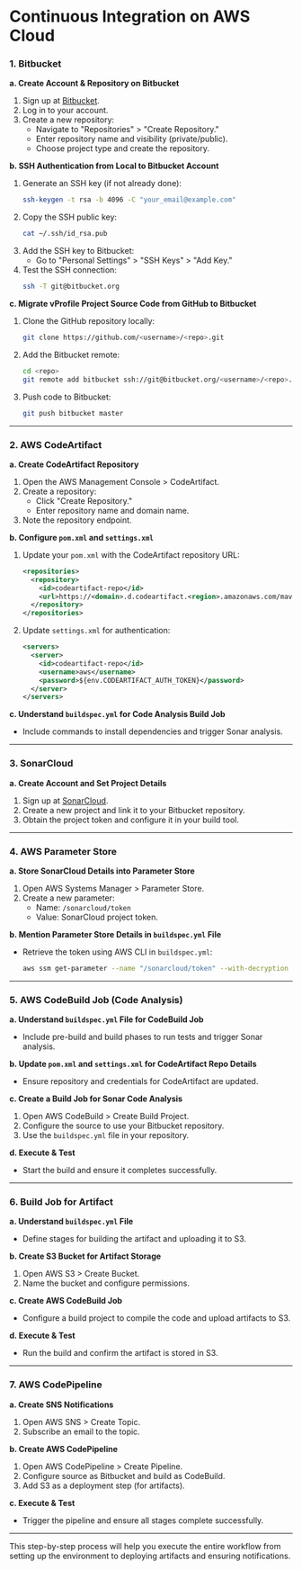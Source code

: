 <h1>Continuous Integration on AWS Cloud</h1>

### 1. **Bitbucket**  
**a. Create Account & Repository on Bitbucket**  
   1. Sign up at [Bitbucket](https://bitbucket.org/).  
   2. Log in to your account.  
   3. Create a new repository:
      - Navigate to "Repositories" > "Create Repository."  
      - Enter repository name and visibility (private/public).  
      - Choose project type and create the repository.  

**b. SSH Authentication from Local to Bitbucket Account**  
   1. Generate an SSH key (if not already done):
      ```bash
      ssh-keygen -t rsa -b 4096 -C "your_email@example.com"
      ```
   2. Copy the SSH public key:
      ```bash
      cat ~/.ssh/id_rsa.pub
      ```
   3. Add the SSH key to Bitbucket:
      - Go to "Personal Settings" > "SSH Keys" > "Add Key."
   4. Test the SSH connection:
      ```bash
      ssh -T git@bitbucket.org
      ```

**c. Migrate vProfile Project Source Code from GitHub to Bitbucket**  
   1. Clone the GitHub repository locally:
      ```bash
      git clone https://github.com/<username>/<repo>.git
      ```
   2. Add the Bitbucket remote:
      ```bash
      cd <repo>
      git remote add bitbucket ssh://git@bitbucket.org/<username>/<repo>.git
      ```
   3. Push code to Bitbucket:
      ```bash
      git push bitbucket master
      ```

---

### 2. **AWS CodeArtifact**  
**a. Create CodeArtifact Repository**  
   1. Open the AWS Management Console > CodeArtifact.  
   2. Create a repository:
      - Click "Create Repository."
      - Enter repository name and domain name.  
   3. Note the repository endpoint.

**b. Configure `pom.xml` and `settings.xml`**  
   1. Update your `pom.xml` with the CodeArtifact repository URL:
      ```xml
      <repositories>
        <repository>
          <id>codeartifact-repo</id>
          <url>https://<domain>.d.codeartifact.<region>.amazonaws.com/maven/<repo-name>/</url>
        </repository>
      </repositories>
      ```
   2. Update `settings.xml` for authentication:
      ```xml
      <servers>
        <server>
          <id>codeartifact-repo</id>
          <username>aws</username>
          <password>${env.CODEARTIFACT_AUTH_TOKEN}</password>
        </server>
      </servers>
      ```

**c. Understand `buildspec.yml` for Code Analysis Build Job**  
   - Include commands to install dependencies and trigger Sonar analysis.  

---

### 3. **SonarCloud**  
**a. Create Account and Set Project Details**  
   1. Sign up at [SonarCloud](https://sonarcloud.io/).  
   2. Create a new project and link it to your Bitbucket repository.  
   3. Obtain the project token and configure it in your build tool.

---

### 4. **AWS Parameter Store**  
**a. Store SonarCloud Details into Parameter Store**  
   1. Open AWS Systems Manager > Parameter Store.  
   2. Create a new parameter:
      - Name: `/sonarcloud/token`  
      - Value: SonarCloud project token.  

**b. Mention Parameter Store Details in `buildspec.yml` File**  
   - Retrieve the token using AWS CLI in `buildspec.yml`:  
      ```bash
      aws ssm get-parameter --name "/sonarcloud/token" --with-decryption --query Parameter.Value --output text
      ```

---

### 5. **AWS CodeBuild Job (Code Analysis)**  
**a. Understand `buildspec.yml` File for CodeBuild Job**  
   - Include pre-build and build phases to run tests and trigger Sonar analysis.

**b. Update `pom.xml` and `settings.xml` for CodeArtifact Repo Details**  
   - Ensure repository and credentials for CodeArtifact are updated.  

**c. Create a Build Job for Sonar Code Analysis**  
   1. Open AWS CodeBuild > Create Build Project.  
   2. Configure the source to use your Bitbucket repository.  
   3. Use the `buildspec.yml` file in your repository.  

**d. Execute & Test**  
   - Start the build and ensure it completes successfully.

---

### 6. **Build Job for Artifact**  
**a. Understand `buildspec.yml` File**  
   - Define stages for building the artifact and uploading it to S3.  

**b. Create S3 Bucket for Artifact Storage**  
   1. Open AWS S3 > Create Bucket.  
   2. Name the bucket and configure permissions.  

**c. Create AWS CodeBuild Job**  
   - Configure a build project to compile the code and upload artifacts to S3.  

**d. Execute & Test**  
   - Run the build and confirm the artifact is stored in S3.

---

### 7. **AWS CodePipeline**  
**a. Create SNS Notifications**  
   1. Open AWS SNS > Create Topic.  
   2. Subscribe an email to the topic.  

**b. Create AWS CodePipeline**  
   1. Open AWS CodePipeline > Create Pipeline.  
   2. Configure source as Bitbucket and build as CodeBuild.  
   3. Add S3 as a deployment step (for artifacts).  

**c. Execute & Test**  
   - Trigger the pipeline and ensure all stages complete successfully.  

--- 

This step-by-step process will help you execute the entire workflow from setting up the environment to deploying artifacts and ensuring notifications.
